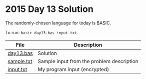 # 2015 Day 13 Solution
The randomly-chosen language for today is BASIC.

To run: `basic day13.bas input.txt`.

|File|Description
|---|--------|
|[day13.bas](day13.bas)     | Solution |
|[sample.txt](sample.txt) | Sample input from the problem description |
|[input.txt](input.txt)   | My program input (encrypted) |
